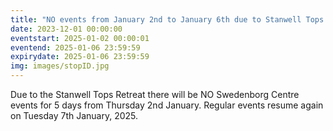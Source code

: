 ```yaml
---
title: "NO events from January 2nd to January 6th due to Stanwell Tops Retreat"
date: 2023-12-01 00:00:00
eventstart: 2025-01-02 00:00:01
eventend: 2025-01-06 23:59:59
expirydate: 2025-01-06 23:59:59
img: images/stopID.jpg
---
```


Due to the Stanwell Tops Retreat there will be NO Swedenborg Centre events for 5 days from Thursday 2nd January.
Regular events resume again on Tuesday 7th January, 2025.